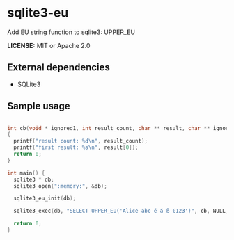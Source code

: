# sqlite3-eu

Add EU string function to sqlite3: UPPER_EU

**LICENSE:** MIT or Apache 2.0

## External dependencies

- SQLite3

## Sample usage

```c

int cb(void * ignored1, int result_count, char ** result, char ** ignored2)
{
  printf("result count: %d\n", result_count);
  printf("first result: %s\n", result[0]);
  return 0;
}

int main() {
  sqlite3 * db;
  sqlite3_open(":memory:", &db);

  sqlite3_eu_init(db);

  sqlite3_exec(db, "SELECT UPPER_EU('Alice abc é á ß €123')", cb, NULL, NULL);

  return 0;
}
```
